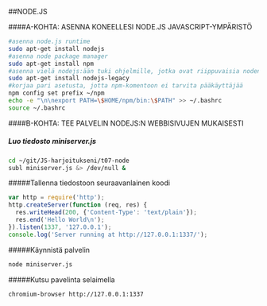 ##NODE.JS


####A-KOHTA: ASENNA KONEELLESI NODE.JS JAVASCRIPT-YMPÄRISTÖ
```sh
#asenna node.js runtime
sudo apt-get install nodejs
#asenna node package manager
sudo apt-get install npm
#asenna vielä nodejs:ään tuki ohjelmille, jotka ovat riippuvaisia noden binääristä
sudo apt-get install nodejs-legacy
#korjaa pari asetusta, jotta npm-komentoon ei tarvita pääkäyttäjää
npm config set prefix ~/npm
echo -e "\n\nexport PATH=\$HOME/npm/bin:\$PATH" >> ~/.bashrc
source ~/.bashrc
```
####B-KOHTA: TEE PALVELIN NODEJS:N WEBBISIVUJEN MUKAISESTI

##### Luo tiedosto miniserver.js
```sh
cd ~/git/JS-harjoitukseni/t07-node
subl miniserver.js &> /dev/null &
```

#####Tallenna tiedostoon seuraavanlainen koodi
```js
var http = require('http');
http.createServer(function (req, res) {
  res.writeHead(200, {'Content-Type': 'text/plain'});
  res.end('Hello World\n');
}).listen(1337, '127.0.0.1');
console.log('Server running at http://127.0.0.1:1337/');
```

#####Käynnistä palvelin
```sh
node miniserver.js
```

#####Kutsu pavelinta selaimella
```sh
chromium-browser http://127.0.0.1:1337
```
